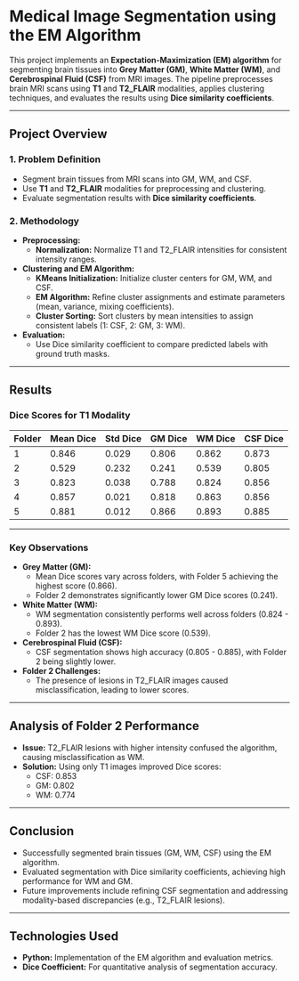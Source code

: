 # Medical Image Segmentation using the EM Algorithm

This project implements an **Expectation-Maximization (EM) algorithm** for segmenting brain tissues into **Grey Matter (GM)**, **White Matter (WM)**, and **Cerebrospinal Fluid (CSF)** from MRI images. The pipeline preprocesses brain MRI scans using **T1** and **T2_FLAIR** modalities, applies clustering techniques, and evaluates the results using **Dice similarity coefficients**.

---

## **Project Overview**

### **1. Problem Definition**
- Segment brain tissues from MRI scans into GM, WM, and CSF.
- Use **T1** and **T2_FLAIR** modalities for preprocessing and clustering.
- Evaluate segmentation results with **Dice similarity coefficients**.

### **2. Methodology**
- **Preprocessing:**
  - **Normalization:** Normalize T1 and T2_FLAIR intensities for consistent intensity ranges.
- **Clustering and EM Algorithm:**
  - **KMeans Initialization:** Initialize cluster centers for GM, WM, and CSF.
  - **EM Algorithm:** Refine cluster assignments and estimate parameters (mean, variance, mixing coefficients).
  - **Cluster Sorting:** Sort clusters by mean intensities to assign consistent labels (1: CSF, 2: GM, 3: WM).
- **Evaluation:**
  - Use Dice similarity coefficient to compare predicted labels with ground truth masks.

---

## **Results**

### **Dice Scores for T1 Modality**

| Folder | Mean Dice | Std Dice | GM Dice | WM Dice | CSF Dice |
|--------|-----------|----------|---------|---------|----------|
| 1      | 0.846     | 0.029    | 0.806   | 0.862   | 0.873    |
| 2      | 0.529     | 0.232    | 0.241   | 0.539   | 0.805    |
| 3      | 0.823     | 0.038    | 0.788   | 0.824   | 0.856    |
| 4      | 0.857     | 0.021    | 0.818   | 0.863   | 0.856    |
| 5      | 0.881     | 0.012    | 0.866   | 0.893   | 0.885    |

---

### **Key Observations**
- **Grey Matter (GM):**
  - Mean Dice scores vary across folders, with Folder 5 achieving the highest score (0.866).
  - Folder 2 demonstrates significantly lower GM Dice scores (0.241).
- **White Matter (WM):**
  - WM segmentation consistently performs well across folders (0.824 - 0.893).
  - Folder 2 has the lowest WM Dice score (0.539).
- **Cerebrospinal Fluid (CSF):**
  - CSF segmentation shows high accuracy (0.805 - 0.885), with Folder 2 being slightly lower.
- **Folder 2 Challenges:**
  - The presence of lesions in T2_FLAIR images caused misclassification, leading to lower scores.

---

## **Analysis of Folder 2 Performance**
- **Issue:** T2_FLAIR lesions with higher intensity confused the algorithm, causing misclassification as WM.
- **Solution:** Using only T1 images improved Dice scores:
  - CSF: 0.853
  - GM: 0.802
  - WM: 0.774

---

## **Conclusion**
- Successfully segmented brain tissues (GM, WM, CSF) using the EM algorithm.
- Evaluated segmentation with Dice similarity coefficients, achieving high performance for WM and GM.
- Future improvements include refining CSF segmentation and addressing modality-based discrepancies (e.g., T2_FLAIR lesions).

---

## **Technologies Used**
- **Python:** Implementation of the EM algorithm and evaluation metrics.
- **Dice Coefficient:** For quantitative analysis of segmentation accuracy.
